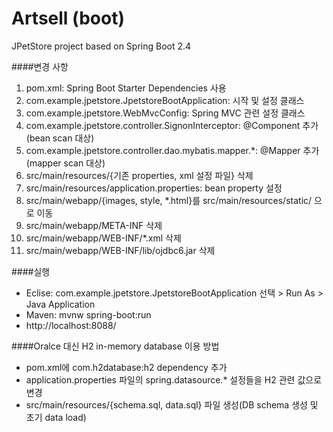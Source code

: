 # Artsell (boot)
JPetStore project based on Spring Boot 2.4

####변경 사항     
1. pom.xml: Spring Boot Starter Dependencies 사용 
2. com.example.jpetstore.JpetstoreBootApplication: 시작 및 설정 클래스 
3. com.example.jpetstore.WebMvcConfig: Spring MVC 관련 설정 클래스
4. com.example.jpetstore.controller.SignonInterceptor: @Component 추가 (bean scan 대상)
5. com.example.jpetstore.controller.dao.mybatis.mapper.*: @Mapper 추가 (mapper scan 대상)
6. src/main/resources/{기존 properties, xml 설정 파일} 삭제
7. src/main/resources/application.properties: bean property 설정
8. src/main/webapp/{images, style, *.html}를 src/main/resources/static/ 으로 이동 
9. src/main/webapp/META-INF 삭제
10. src/main/webapp/WEB-INF/*.xml 삭제
11. src/main/webapp/WEB-INF/lib/ojdbc6.jar 삭제
 
####실행
* Eclise: com.example.jpetstore.JpetstoreBootApplication 선택 > Run As > Java Application  
* Maven: mvnw spring-boot:run
* http://localhost:8088/ 

####Oralce 대신 H2 in-memory database 이용 방법
* pom.xml에 com.h2database:h2 dependency 추가
* application.properties 파일의 spring.datasource.* 설정들을 H2 관련 값으로 변경
* src/main/resources/{schema.sql, data.sql} 파일 생성(DB schema 생성 및 초기 data load)
 